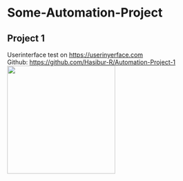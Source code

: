 # Some-Automation-Project
## Project 1
Userinterface test on https://userinyerface.com <br>
Github: https://github.com/Hasibur-R/Automation-Project-1<br>
<img src="https://cdn.discordapp.com/attachments/1170655156229128232/1170655517694246922/HomePage.png?ex=6559d4e9&is=65475fe9&hm=fbcb11543eef4b219c060b1eae708ea33d53fe3f48714c95564cc8559589a5a5&" height="250">
